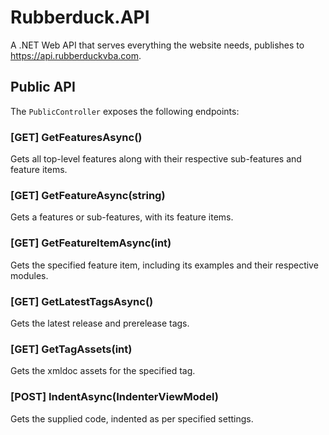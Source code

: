 ﻿# Rubberduck.API  
A .NET Web API that serves everything the website needs, publishes to https://api.rubberduckvba.com.

## Public API  
The `PublicController` exposes the following endpoints:

### [GET] GetFeaturesAsync()  
Gets all top-level features along with their respective sub-features and feature items.

### [GET] GetFeatureAsync(string)  
Gets a features or sub-features, with its feature items.

### [GET] GetFeatureItemAsync(int)  
Gets the specified feature item, including its examples and their respective modules.

### [GET] GetLatestTagsAsync()  
Gets the latest release and prerelease tags.

### [GET] GetTagAssets(int)  
Gets the xmldoc assets for the specified tag.

### [POST] IndentAsync(IndenterViewModel)  
Gets the supplied code, indented as per specified settings.
